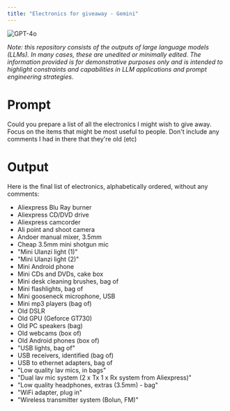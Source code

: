 ```yaml
---
title: "Electronics for giveaway - Gemini"
---
```

![GPT-4o](https://img.shields.io/badge/GPT--4o-3333FF?style=for-the-badge&logo=openai&logoColor=white)



*Note: this repository consists of the outputs of large language models (LLMs). In many cases, these are unedited or minimally edited. The information provided is for demonstrative purposes only and is intended to highlight constraints and capabilities in LLM applications and prompt engineering strategies.*


# Prompt

 Could you prepare a list of all the electronics I might wish to give away. Focus on the items that might be most useful to people. Don't include any comments I had in there that they're old (etc)

# Output

Here is the final list of electronics, alphabetically ordered, without any comments: 

* Aliexpress Blu Ray burner
* Aliexpress CD/DVD drive
* Aliexpress camcorder
* Ali point and shoot camera
* Andoer manual mixer, 3.5mm
* Cheap 3.5mm mini shotgun mic
* "Mini Ulanzi light (1)"
* "Mini Ulanzi light (2)"
* Mini Android phone
* Mini CDs and DVDs, cake box
* Mini desk cleaning brushes, bag of
* Mini flashlights, bag of
* Mini gooseneck microphone, USB
* Mini mp3 players (bag of)
* Old DSLR
* Old GPU (Geforce GT730)
* Old PC speakers (bag)
* Old webcams (box of) 
* Old Android phones (box of) 
* "USB lights, bag of"
* USB receivers, identified (bag of) 
* USB to ethernet adapters, bag of 
* "Low quality lav mics, in bags"
* "Dual lav mic system (2 x Tx 1 x Rx system from Aliexpress)"
* "Low quality headphones, extras (3.5mm) - bag"
* "WiFi adapter, plug in"
* "Wireless transmitter system (Bolun, FM)" 

 
